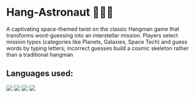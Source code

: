 # Hang-Astronaut 👨‍🚀🚀

A captivating space-themed twist on the classic Hangman game that transforms word-guessing into an interstellar mission.
Players select mission types (categories like Planets, Galaxies, Space Tech) and guess words by typing letters; incorrect guesses build a cosmic skeleton rather than a traditional hangman

## Languages used:
<code><img src="https://img.icons8.com/color/48/000000/html-5--v1.png"/></code>
<code><img src="https://img.icons8.com/color/48/000000/css3.png"/></code>
<code><img src="https://img.icons8.com/color/48/000000/javascript--v1.png"/></code>
<code><img src="https://img.icons8.com/?size=48&id=WoopfRcDj3RF&format=png&color=000000"/></code>

#

